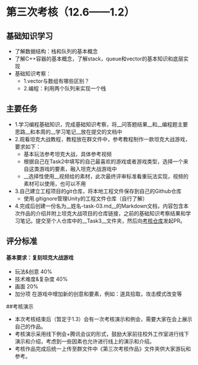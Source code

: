 # 第三次考核（12.6——1.2）
## 基础知识学习
* 了解数据结构：栈和队列的基本概念
* 了解C++容器的基本概念，了解stack，queue和vector的基本知识和底层实现
* 基础知识考察：
  * 1.vector与数组有哪些区别？
  * 2.编程：利用两个队列来实现一个栈

## 主要任务
* 1.学习编程基础知识，完成基础知识考察，将__问答题结果__和__编程题主要思路__和本周的__学习笔记__放在提交的文档中
* 2.观看坦克大战教程，教程放在群文件中，参考教程制作一款坦克大战游戏，要求如下：
  * 基本玩法参考坦克大战，具体参考视频
  * 根据自己在Task2中填写的自己最喜欢的游戏或者游戏类型，选择一个来自这类游戏的要素，融入坦克大战游戏中
  * __选择性使用__视频给的素材，此次最终评审标准看重玩法实现，视频的素材可以使用，也可以不用
* 3.自己建立工程项目的git仓库，将本地工程文件保存到自己的Github仓库
  * 使用.gitignore管理Unity的工程文件仓库（自行了解）
* 4.完成后创建一份名为__姓名-task-03.md__的Markdown文档，内容包含本次作品的介绍并附上坦克大战项目的仓库链接，之前的基础知识考察结果和学习笔记。提交至个人仓库中的__Task3__文件夹，然后向[考核仓库](https://github.com/immortaltiara/2021-Autumn)发起PR。

## 评分标准
#### 基本要求：复刻坦克大战游戏
* 玩法&创意 40%
* 技术难度&复杂度 40%
* 画面 20%
* 加分项 在游戏中增加新的创意和要素，例如：道具拾取，攻击模式改变等

##考核演示
* 本次考核结束后（暂定于1.3）会有一次考核演示和例会，需要大家在会上展示自己的作品。
* 考核演示采用线下例会+腾讯会议的形式，鼓励大家前往校外工作室进行线下演示和介绍，考虑到一些因素也允许进行线上的演示和介绍。
* 考核作品完成后统一上传至群文件中《第三次考核作品》文件夹供大家游玩和参考。
